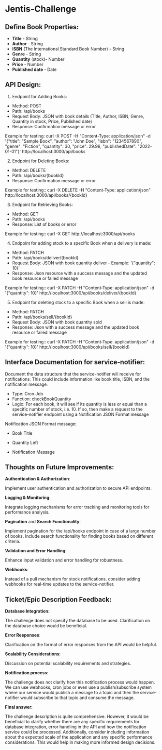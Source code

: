 # Jentis-Challenge

## Define Book Properties:

* **Title** - String
* **Author** - String
* **ISBN** (The International Standard Book Number) - String
* **Genre** - String
* **Quantity** (stock)- Number
* **Price** - Number
* **Published date** - Date



## API Design:

1. Endpoint for Adding Books:

* Method: POST
* Path: /api/books
* Request Body: JSON with book details (Title, Author, ISBN, Genre, Quantity in stock, Price, Published date)
* Response: Confirmation message or error

Example for testing: curl -X POST -H "Content-Type: application/json" -d '{"title": "Sample Book", "author": "John Doe", "isbn": "1234567890", "genre": "Fiction", "quantity": 30, "price": 29.99, "publishedDate": "2022-01-01"}' http://localhost:3000/api/books

2. Endpoint for Deleting Books:
* Method: DELETE
* Path: /api/books/{bookId}
* Response: Confirmation message or error

Example for testing:: curl -X DELETE -H "Content-Type: application/json" http://localhost:3000/api/books/{bookId}

3. Endpoint for Retrieving Books:
* Method: GET
* Path: /api/books
* Response: List of books or error

Example for testing:: curl -X GET http://localhost:3000/api/books

4. Endpoint for adding stock to a specific Book when a delivery is made:
* Method: PATCH
* Path: /api/books/deliver/{bookId}
* Request Body: JSON with book quantity deliver - Example: '{"quantity": 10}'
* Response: Json resource with a success message and the updated book resource or failed message

Example for testing:: curl -X PATCH -H "Content-Type: application/json" -d '{"quantity": 10}'  http://localhost:3000/api/books/deliver/{bookId}

5. Endpoint for deleting stock to a specific Book when a sell is made:
* Method: PATCH
* Path: /api/books/sell/{bookId}
* Request Body: JSON with book quantity sold
* Response: Json with a success message and the updated book resource or failed message

Example for testing:: curl -X PATCH -H "Content-Type: application/json" -d '{"quantity": 10}'  http://localhost:3000/api/books/sell/{bookId}



## Interface Documentation for service-notifier:
Document the data structure that the service-notifier will receive for notifications. This could include information like book title, ISBN, and the notification message.
* Type: Cron Job
* Function: checkBookQuantity
* Logic: For each book, it will see if its quantity is less or equal than a specific number of stock, i.e. 10. If so, then make a request to the service-notifier
endpoint using a Notification JSON Format message

Notification JSON Format message:
- Book Title

- Quantity Left

- Notification Message



## Thoughts on Future Improvements:

**Authentication & Authorization**:

Implement user authentication and authorization to secure API endpoints.

**Logging & Monitoring**:

Integrate logging mechanisms for error tracking and monitoring tools for performance analysis.

**Pagination** and **Search Functionality**:

Implement pagination for the /api/books endpoint in case of a large number of books. Include search functionality for finding books based on different criteria.

**Validation and Error Handling**:

Enhance input validation and error handling for robustness.

**Webhooks**:

Instead of a pull mechanism for stock notifications, consider adding webhooks for real-time updates to the service-notifier.



## Ticket/Epic Description Feedback:

**Database Integration**:

The challenge does not specify the database to be used. Clarification on the database choice would be beneficial.

**Error Responses**:

Clarification on the format of error responses from the API would be helpful.

**Scalability Considerations**:

Discussion on potential scalability requirements and strategies.

**Notification process**:

The challenge does not clarify how this notification process would happen. We can use webhooks, cron jobs or even use a publish/subscribe system where our service would
publish a message to a topic and then the service-notifier would subscribe to that topic and consume the message.

**Final answer**:

The challenge description is quite comprehensive. However, it would be beneficial to clarify whether there are any specific requirements for database integration, 
error handling in the API and how the notification service could be processed. 
Additionally, consider including information about the expected scale of the application and any specific performance considerations. This would help in making 
more informed design decisions.


